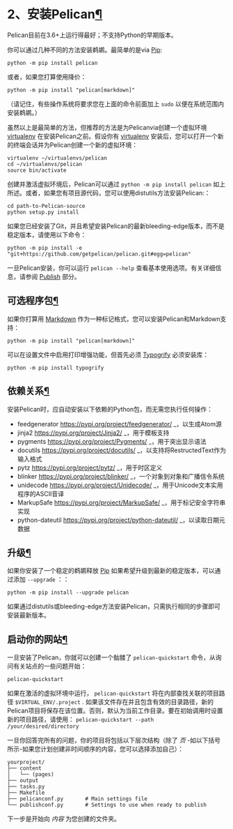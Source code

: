 # 2、安装Pelican[¶](https://www.osgeo.cn/pelican/install.html#installing-pelican)

Pelican目前在3.6+上运行得最好；不支持Python的早期版本。

你可以通过几种不同的方法安装鹈鹕。最简单的是via [Pip](https://pip.pypa.io/):



```
python -m pip install pelican
```

或者，如果您打算使用降价：

```
python -m pip install "pelican[markdown]"
```

（请记住，有些操作系统将要求您在上面的命令前面加上 `sudo` 以便在系统范围内安装鹈鹕。）

虽然以上是最简单的方法，但推荐的方法是为Pelicanvia创建一个虚拟环境 [virtualenv](https://virtualenv.pypa.io/en/latest/) 在安装Pelican之前。假设你有 [virtualenv](https://virtualenv.pypa.io/en/latest/) 安装后，您可以打开一个新的终端会话并为Pelican创建一个新的虚拟环境：

```
virtualenv ~/virtualenvs/pelican
cd ~/virtualenvs/pelican
source bin/activate
```

创建并激活虚拟环境后，Pelican可以通过 `python -m pip install pelican` 如上所述。或者，如果您有项目源代码，您可以使用distutils方法安装Pelican:：

```
cd path-to-Pelican-source
python setup.py install
```

如果您已经安装了Git，并且希望安装Pelican的最新bleeding-edge版本，而不是稳定版本，请使用以下命令：

```
python -m pip install -e "git+https://github.com/getpelican/pelican.git#egg=pelican"
```

一旦Pelican安装，你可以运行 `pelican --help` 查看基本使用选项。有关详细信息，请参阅 [Publish](https://www.osgeo.cn/pelican/publish.html) 部分。

## 可选程序包[¶](https://www.osgeo.cn/pelican/install.html#optional-packages)

如果你打算用 [Markdown](https://pypi.org/project/Markdown/) 作为一种标记格式，您可以安装Pelican和Markdown支持：

```
python -m pip install "pelican[markdown]"
```

可以在设置文件中启用打印增强功能，但首先必须 [Typogrify](https://pypi.org/project/typogrify/) 必须安装库：

```
python -m pip install typogrify
```

## 依赖关系[¶](https://www.osgeo.cn/pelican/install.html#dependencies)

安装Pelican时，应自动安装以下依赖的Python包，而无需您执行任何操作：

- feedgenerator <https://pypi.org/project/feedgenerator/> _，以生成Atom源
- jinja2 <https://pypi.org/project/Jinja2/> _，用于模板支持
- pygments <https://pypi.org/project/Pygments/> _，用于突出显示语法
- docutils <https://pypi.org/project/docutils/> _，以支持将RestructedText作为输入格式
- pytz <https://pypi.org/project/pytz/> _，用于时区定义
- blinker <https://pypi.org/project/blinker/> _，一个对象到对象和广播信令系统
- unidecode <https://pypi.org/project/Unidecode/> _，用于Unicode文本实用程序的ASCII音译
- MarkupSafe <https://pypi.org/project/MarkupSafe/> _，用于标记安全字符串实现
- python-dateutil <https://pypi.org/project/python-dateutil/> _，以读取日期元数据

## 升级[¶](https://www.osgeo.cn/pelican/install.html#upgrading)

如果你安装了一个稳定的鹈鹕释放 [Pip](https://pip.pypa.io/) 如果希望升级到最新的稳定版本，可以通过添加 `--upgrade` ：：

```
python -m pip install --upgrade pelican
```

如果通过distutils或bleeding-edge方法安装Pelican，只需执行相同的步骤即可安装最新版本。

## 启动你的网站[¶](https://www.osgeo.cn/pelican/install.html#kickstart-your-site)

一旦安装了Pelican，你就可以创建一个骷髅了 `pelican-quickstart` 命令，从询问有关站点的一些问题开始：

```
pelican-quickstart
```

如果在激活的虚拟环境中运行， `pelican-quickstart` 将在内部查找关联的项目路径 `$VIRTUAL_ENV/.project` . 如果该文件存在并且包含有效的目录路径，新的Pelican项目将保存在该位置。否则，默认为当前工作目录。要在初始调用时设置新的项目路径，请使用： `pelican-quickstart --path /your/desired/directory`

一旦你回答完所有的问题，你的项目将包括以下层次结构（除了 *页* -如以下括号所示-如果您计划创建非时间顺序的内容，您可以选择添加自己）：

```
yourproject/
├── content
│   └── (pages)
├── output
├── tasks.py
├── Makefile
├── pelicanconf.py       # Main settings file
└── publishconf.py       # Settings to use when ready to publish
```

下一步是开始向 *内容* 为您创建的文件夹。